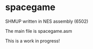 # spacegame
SHMUP written in NES assembly (6502)

The main file is spacegame.asm

This is a work in progress!
